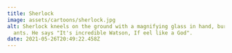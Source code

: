 ```yaml
---
title: Sherlock
image: assets/cartoons/sherlock.jpg
alt: Sherlock kneels on the ground with a magnifying glass in hand, burning
  ants. He says "It's incredible Watson, If eel like a God".
date: 2021-05-26T20:49:22.458Z
---
```

